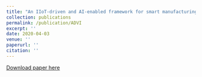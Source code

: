 ```yaml
---
title: "An IIoT-driven and AI-enabled framework for smart manufacturing system based on three-terminal collaborative platform"
collection: publications
permalink: /publication/ADVI 
excerpt: ''
date: 2020-04-03
venue: ''
paperurl: ''
citation: ''
---
```





[Download paper here](https://arxiv.org/abs/1912.04695)

